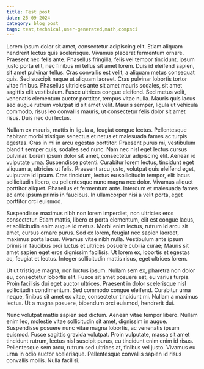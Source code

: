 ```yaml
---
title: Test post
date: 25-09-2024
category: blog_post
tags: test,technical,user-generated,math,compsci
---
```


Lorem ipsum dolor sit amet, consectetur adipiscing elit. Etiam aliquam hendrerit lectus quis scelerisque. Vivamus placerat fermentum ornare. Praesent nec felis ante. Phasellus fringilla, felis vel tempor tincidunt, ipsum justo porta elit, nec finibus mi tellus sit amet lorem. Duis id eleifend sapien, sit amet pulvinar tellus. Cras convallis est velit, a aliquam metus consequat quis. Sed suscipit neque ut aliquam laoreet. Cras pulvinar lobortis tortor vitae finibus. Phasellus ultricies ante sit amet mauris sodales, sit amet sagittis elit vestibulum. Fusce ultrices congue eleifend. Sed metus velit, venenatis elementum auctor porttitor, tempus vitae nulla. Mauris quis lacus sed augue rutrum volutpat id sit amet velit. Mauris semper, ligula ut vehicula commodo, risus leo convallis mauris, ut consectetur felis dolor sit amet risus. Duis nec dui lectus.

<script type="text/tikz">
\begin{tikzcd}[ampersand replacement=\&]
	A \& B
	\arrow[from=1-1, to=1-2]
\end{tikzcd}
</script>

Nullam ex mauris, mattis in ligula a, feugiat congue lectus. Pellentesque habitant morbi tristique senectus et netus et malesuada fames ac turpis egestas. Cras in mi in arcu egestas porttitor. Praesent purus mi, vestibulum blandit semper quis, sodales sed nunc. Nam nec nisl eget lectus cursus pulvinar. Lorem ipsum dolor sit amet, consectetur adipiscing elit. Aenean id vulputate urna. Suspendisse potenti. Curabitur lorem lectus, tincidunt eget aliquam a, ultricies ut felis. Praesent arcu justo, volutpat quis eleifend eget, vulputate id ipsum. Cras tincidunt, lectus eu sollicitudin tempor, elit lacus sollicitudin libero, eu pellentesque nunc magna nec dolor. Vivamus aliquet porttitor aliquet. Phasellus et fermentum ante. Interdum et malesuada fames ac ante ipsum primis in faucibus. In ullamcorper nisi a velit porta, eget porttitor orci euismod.

Suspendisse maximus nibh non lorem imperdiet, non ultricies eros consectetur. Etiam mattis, libero et porta elementum, elit est congue lacus, et sollicitudin enim augue id metus. Morbi enim lectus, rutrum id arcu sit amet, cursus ornare purus. Sed ex lorem, feugiat nec sapien laoreet, maximus porta lacus. Vivamus vitae nibh nulla. Vestibulum ante ipsum primis in faucibus orci luctus et ultrices posuere cubilia curae; Mauris sit amet sapien eget eros dignissim facilisis. Ut lorem ex, lobortis et egestas ac, feugiat et lectus. Integer sollicitudin mattis risus, eget ultrices lorem.

Ut ut tristique magna, non luctus ipsum. Nullam sem ex, pharetra non dolor eu, consectetur lobortis elit. Fusce sit amet posuere est, eu varius turpis. Proin facilisis dui eget auctor ultrices. Praesent in dolor scelerisque nisl sollicitudin condimentum. Sed commodo congue eleifend. Curabitur urna neque, finibus sit amet ex vitae, consectetur tincidunt mi. Nullam a maximus lectus. Ut a magna posuere, bibendum orci euismod, hendrerit dui.

Nunc volutpat mattis sapien sed dictum. Aenean vitae tempor libero. Nullam enim leo, molestie vitae sollicitudin sit amet, dignissim in augue. Suspendisse posuere nunc vitae magna lobortis, ac venenatis ipsum euismod. Fusce sagittis gravida volutpat. Proin vulputate, massa sit amet tincidunt rutrum, lectus nisl suscipit purus, eu tincidunt enim enim id risus. Pellentesque sem arcu, rutrum sed ultrices at, finibus vel justo. Vivamus eu urna in odio auctor scelerisque. Pellentesque convallis sapien id risus convallis mollis. Nulla facilisi. 
